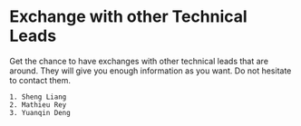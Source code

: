 # Exchange with other Technical Leads
Get the chance to have exchanges with other technical leads that are around. They will give you enough information as you want. 
Do not hesitate to contact them.

```Details
1. Sheng Liang
2. Mathieu Rey
3. Yuanqin Deng
```